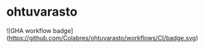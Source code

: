 # ohtuvarasto
![GHA workflow badge] (https://github.com/Colabres/ohtuvarasto/workflows/CI/badge.svg)
